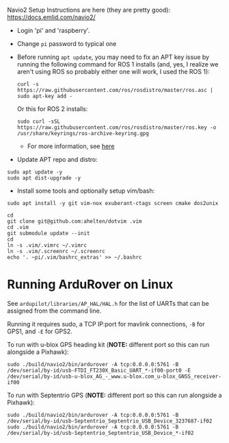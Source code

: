 Navio2 Setup Instructions are here (they are pretty good): https://docs.emlid.com/navio2/

* Login 'pi' and 'raspberry'.
* Change `pi` password to typical one
* Before running `apt update`, you may need to fix an APT key issue by running
  the following command for ROS 1 installs (and, yes, I realize we aren't using
  ROS so probably either one will work, I used the ROS 1):

      curl -s https://raw.githubusercontent.com/ros/rosdistro/master/ros.asc | sudo apt-key add -

  Or this for ROS 2 installs:

      sudo curl -sSL https://raw.githubusercontent.com/ros/rosdistro/master/ros.key -o /usr/share/keyrings/ros-archive-keyring.gpg

  - For more information, see [here](https://answers.ros.org/question/379190/apt-update-signatures-were-invalid-f42ed6fbab17c654/)
* Update APT repo and distro:

```
sudo apt update -y
sudo apt dist-upgrade -y
```

* Install some tools and optionally setup vim/bash:

```
sudo apt install -y git vim-nox exuberant-ctags screen cmake dos2unix

cd
git clone git@github.com:ahelten/dotvim .vim
cd .vim
git submodule update --init
cd
ln -s .vim/.vimrc ~/.vimrc
ln -s .vim/.screenrc ~/.screenrc
echo '. ~pi/.vim/bashrc_extras' >> ~/.bashrc
```


Running ArduRover on Linux
====

See `ardupilot/libraries/AP_HAL/HAL.h` for the list of UARTs that can be assigned from the command
line.

Running it requires sudo, a TCP IP:port for mavlink connections, `-B` for GPS1, and `-E` for GPS2.

To run with u-blox GPS heading kit (**NOTE:** different port so this can run alongside a Pixhawk):

```
sudo ./build/navio2/bin/ardurover -A tcp:0.0.0.0:5761 -B /dev/serial/by-id/usb-FTDI_FT230X_Basic_UART_*-if00-port0 -E /dev/serial/by-id/usb-u-blox_AG_-_www.u-blox.com_u-blox_GNSS_receiver-if00
```

To run with Septentrio GPS (**NOTE:** different port so this can run alongside a Pixhawk):

```
sudo ./build/navio2/bin/ardurover -A tcp:0.0.0.0:5761 -B /dev/serial/by-id/usb-Septentrio_Septentrio_USB_Device_3237687-if02
sudo ./build/navio2/bin/ardurover -A tcp:0.0.0.0:5761 -B /dev/serial/by-id/usb-Septentrio_Septentrio_USB_Device_*-if02
```

